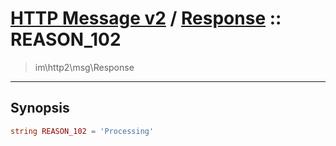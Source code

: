 # [HTTP Message v2](http2.md) / [Response](http2-Response.md) :: REASON_102
 > im\http2\msg\Response
____

## Synopsis
```php
string REASON_102 = 'Processing'
```

